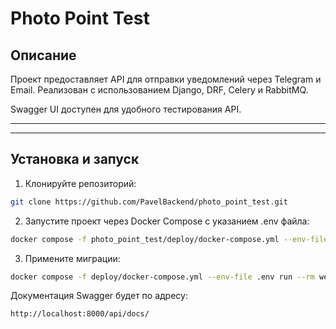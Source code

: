 # Photo Point Test

## Описание

Проект предоставляет API для отправки уведомлений через Telegram и Email. Реализован с использованием Django, DRF, Celery и RabbitMQ.

Swagger UI доступен для удобного тестирования API.

---

---

## Установка и запуск

1. Клонируйте репозиторий:

```bash
git clone https://github.com/PavelBackend/photo_point_test.git
```

2. Запустите проект через Docker Compose с указанием .env файла:
```bash
docker compose -f photo_point_test/deploy/docker-compose.yml --env-file .env up --build -d
```

3. Примените миграции:
```bash
docker compose -f deploy/docker-compose.yml --env-file .env run --rm web python manage.py migrate
```

Документация Swagger будет по адресу:
```bash
http://localhost:8000/api/docs/
```